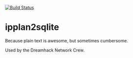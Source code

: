 [![Build Status](https://travis-ci.org/nlindblad/ipplan2sqlite.svg)](https://travis-ci.org/nlindblad/ipplan2sqlite)

ipplan2sqlite
=============

Because plain text is awesome, but sometimes cumbersome.

Used by the Dreamhack Network Crew.